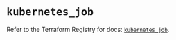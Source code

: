 # `kubernetes_job`

Refer to the Terraform Registry for docs: [`kubernetes_job`](https://registry.terraform.io/providers/hashicorp/kubernetes/2.31.0/docs/resources/job).
